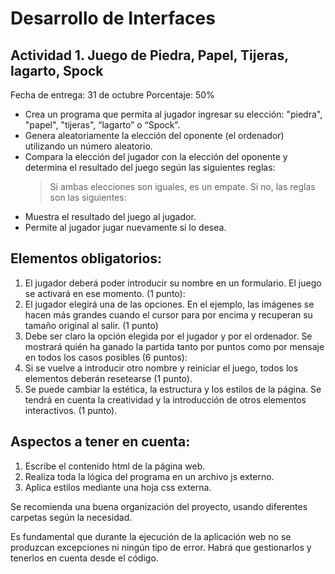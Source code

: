 # Desarrollo de Interfaces
## Actividad 1. Juego de Piedra, Papel, Tijeras, lagarto, Spock
Fecha de entrega: 31 de octubre
Porcentaje: 50%

* Crea un programa que permita al jugador ingresar su elección: "piedra",
"papel", "tijeras", “lagarto” o “Spock”.
* Genera aleatoriamente la elección del oponente (el ordenador) utilizando
un número aleatorio.
* Compara la elección del jugador con la elección del oponente y determina
el resultado del juego según las siguientes reglas:
    > Si ambas elecciones son iguales, es un empate.
    > Si no, las reglas son las siguientes:
* Muestra el resultado del juego al jugador.
* Permite al jugador jugar nuevamente si lo desea.

## Elementos obligatorios:
1. El jugador deberá poder introducir su nombre en un formulario. El juego se
activará en ese momento. (1 punto):
2. El jugador elegirá una de las opciones. En el ejemplo, las imágenes se
hacen más grandes cuando el cursor para por encima y recuperan su
tamaño original al salir. (1 punto)
3. Debe ser claro la opción elegida por el jugador y por el ordenador. Se
mostrará quién ha ganado la partida tanto por puntos como por mensaje en
todos los casos posibles (6 puntos):
4. Si se vuelve a introducir otro nombre y reiniciar el juego, todos los
elementos deberán resetearse (1 punto).
5. Se puede cambiar la estética, la estructura y los estilos de la página. Se
tendrá en cuenta la creatividad y la introducción de otros elementos
interactivos. (1 punto).

## Aspectos a tener en cuenta:
1. Escribe el contenido html de la página web.
2. Realiza toda la lógica del programa en un archivo js externo.
3. Aplica estilos mediante una hoja css externa.

Se recomienda una buena organización del proyecto, usando diferentes
carpetas según la necesidad.

Es fundamental que durante la ejecución de la aplicación web no se produzcan
excepciones ni ningún tipo de error. Habrá que gestionarlos y tenerlos en
cuenta desde el código.
